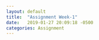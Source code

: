 ```yaml
---
layout: default
title:  "Assignment Week-1"
date:   2019-01-27 20:09:18 -0500
categories: Assignment
---
```

